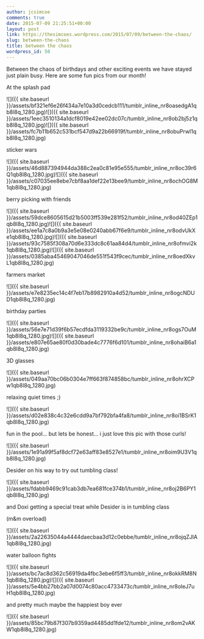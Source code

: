 ```yaml
---
author: jcsimcoe
comments: true
date: 2015-07-09 21:25:51+00:00
layout: post
link: https://thesimcoes.wordpress.com/2015/07/09/between-the-chaos/
slug: between-the-chaos
title: between the chaos
wordpress_id: 50
---
```


Between the chaos of birthdays and other exciting events we have stayed just plain busy. Here are some fun pics from our month!

At the splash pad

![]({{ site.baseurl }}/assets/bf321ef6e26f434a7e10a3d0cedcb111/tumblr_inline_nr8oasedgA1qb8l8q_1280.jpg)![]({{ site.baseurl }}/assets/1eec3510134a1dcf8019e42ee02dc07c/tumblr_inline_nr8ob2bj5z1qb8l8q_1280.jpg)![]({{ site.baseurl }}/assets/fc7b11b652c531bcf547d9a22b66919f/tumblr_inline_nr8obuPrwI1qb8l8q_1280.jpg)

sticker wars

![]({{ site.baseurl }}/assets/46d887394944da388c2ea0c81e95e555/tumblr_inline_nr8oc39r6Q1qb8l8q_1280.jpg)![]({{ site.baseurl }}/assets/c07035ee8ebe7cbf8aa1def22e13bee9/tumblr_inline_nr8ochOG8M1qb8l8q_1280.jpg)

berry picking with friends

![]({{ site.baseurl }}/assets/59dce8605615d21b5003ff539e281f52/tumblr_inline_nr8od40ZEp1qb8l8q_1280.jpg)![]({{ site.baseurl }}/assets/ee1a7c8a0b9a3e5e08e0240abb67f6e9/tumblr_inline_nr8odvUkXe1qb8l8q_1280.jpg)![]({{ site.baseurl }}/assets/93c7585f308a70d6e333dc8c61aa84d4/tumblr_inline_nr8ofmvi2k1qb8l8q_1280.jpg)![]({{ site.baseurl }}/assets/0385aba45469047046de551f543f9cec/tumblr_inline_nr8oedXkvL1qb8l8q_1280.jpg)

farmers market

![]({{ site.baseurl }}/assets/e7e8235ec14c4f7eb17b8982910a4d52/tumblr_inline_nr8ogcNDUD1qb8l8q_1280.jpg)

birthday parties

![]({{ site.baseurl }}/assets/56e7e71d39f6b57ecdfda3119332be9c/tumblr_inline_nr8ogs7OuM1qb8l8q_1280.jpg)![]({{ site.baseurl }}/assets/e807e65ae80f0d30bade4c7776f6d101/tumblr_inline_nr8ohaiB6a1qb8l8q_1280.jpg)

3D glasses

![]({{ site.baseurl }}/assets/049aa70bc06b0304e7ff663f874858bc/tumblr_inline_nr8ohrXCPw1qb8l8q_1280.jpg)

relaxing quiet times ;)

![]({{ site.baseurl }}/assets/d02e838c4c32e6cdd9a7bf792bfa4fa8/tumblr_inline_nr8oi1BSrK1qb8l8q_1280.jpg)

fun in the pool… but lets be honest… i just love this pic with those curls!

![]({{ site.baseurl }}/assets/1e91a99f5af8dcf72e63aff83e8527e1/tumblr_inline_nr8oim9U3V1qb8l8q_1280.jpg)

Desider on his way to try out tumbling class!

![]({{ site.baseurl }}/assets/fdabb9469c91cab3db7ea681fce374b1/tumblr_inline_nr8oj2B6PY1qb8l8q_1280.jpg)

and Doxi getting a special treat while Desider is in tumbling class 

(m&m overload)

![]({{ site.baseurl }}/assets/2a22635044a4444daecbaa3d12c0ebbe/tumblr_inline_nr8ojqZJlA1qb8l8q_1280.jpg)

water balloon fights

![]({{ site.baseurl }}/assets/bc7ac8d362c56919da4fbc3ebe6f5ff3/tumblr_inline_nr8okkRM8N1qb8l8q_1280.jpg)![]({{ site.baseurl }}/assets/5e4bb27bb2a07d0074c80acc4733473c/tumblr_inline_nr8oleJ7uH1qb8l8q_1280.jpg)

and pretty much maybe the happiest boy ever 

![]({{ site.baseurl }}/assets/85bc79b87f307b9359ad4485dd1fde12/tumblr_inline_nr8om2vAKW1qb8l8q_1280.jpg)
